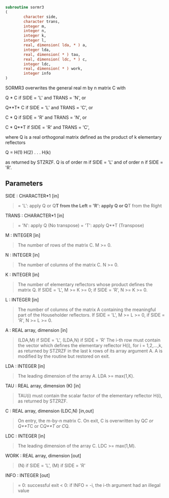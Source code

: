 ```fortran
subroutine sormr3
(
        character side,
        character trans,
        integer m,
        integer n,
        integer k,
        integer l,
        real, dimension( lda, * ) a,
        integer lda,
        real, dimension( * ) tau,
        real, dimension( ldc, * ) c,
        integer ldc,
        real, dimension( * ) work,
        integer info
)
```

SORMR3 overwrites the general real m by n matrix C with

Q * C  if SIDE = 'L' and TRANS = 'N', or

Q**T* C  if SIDE = 'L' and TRANS = 'C', or

C * Q  if SIDE = 'R' and TRANS = 'N', or

C * Q**T if SIDE = 'R' and TRANS = 'C',

where Q is a real orthogonal matrix defined as the product of k
elementary reflectors

Q = H(1) H(2) . . . H(k)

as returned by STZRZF. Q is of order m if SIDE = 'L' and of order n
if SIDE = 'R'.

## Parameters
SIDE : CHARACTER*1 [in]
> = 'L': apply Q or Q**T from the Left
> = 'R': apply Q or Q**T from the Right

TRANS : CHARACTER*1 [in]
> = 'N': apply Q  (No transpose)
> = 'T': apply Q**T (Transpose)

M : INTEGER [in]
> The number of rows of the matrix C. M >= 0.

N : INTEGER [in]
> The number of columns of the matrix C. N >= 0.

K : INTEGER [in]
> The number of elementary reflectors whose product defines
> the matrix Q.
> If SIDE = 'L', M >= K >= 0;
> if SIDE = 'R', N >= K >= 0.

L : INTEGER [in]
> The number of columns of the matrix A containing
> the meaningful part of the Householder reflectors.
> If SIDE = 'L', M >= L >= 0, if SIDE = 'R', N >= L >= 0.

A : REAL array, dimension [in]
> (LDA,M) if SIDE = 'L',
> (LDA,N) if SIDE = 'R'
> The i-th row must contain the vector which defines the
> elementary reflector H(i), for i = 1,2,...,k, as returned by
> STZRZF in the last k rows of its array argument A.
> A is modified by the routine but restored on exit.

LDA : INTEGER [in]
> The leading dimension of the array A. LDA >= max(1,K).

TAU : REAL array, dimension (K) [in]
> TAU(i) must contain the scalar factor of the elementary
> reflector H(i), as returned by STZRZF.

C : REAL array, dimension (LDC,N) [in,out]
> On entry, the m-by-n matrix C.
> On exit, C is overwritten by Q*C or Q**T*C or C*Q**T or C*Q.

LDC : INTEGER [in]
> The leading dimension of the array C. LDC >= max(1,M).

WORK : REAL array, dimension [out]
> (N) if SIDE = 'L',
> (M) if SIDE = 'R'

INFO : INTEGER [out]
> = 0: successful exit
> < 0: if INFO = -i, the i-th argument had an illegal value
